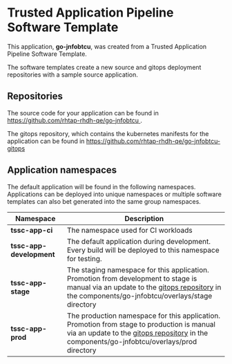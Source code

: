 # Trusted Application Pipeline Software Template

This application, **go-jnfobtcu**, was created from a Trusted Application Pipeline Software Template.

The software templates create a new source and gitops deployment repositories with a sample source application. 

## Repositories

The source code for your application can be found in [https://github.com/rhtap-rhdh-qe/go-jnfobtcu ](https://github.com/rhtap-rhdh-qe/go-jnfobtcu ).
 
The gitops repository, which contains the kubernetes manifests for the application can be found in 
[https://github.com/rhtap-rhdh-qe/go-jnfobtcu-gitops ](https://github.com/rhtap-rhdh-qe/go-jnfobtcu-gitops ) 

## Application namespaces 

The default application will be found in the following namespaces. Applications can be deployed into unique namespaces or multiple software templates can also bet generated into the same group namespaces.  

|  Namespace   |  Description   |  
| -------- | -------- |
| **tssc-app-ci** | The namespace used for CI workloads |
| **tssc-app-development** | The default application during development. Every build will be deployed to this namespace for testing. |
| **tssc-app-stage** | The staging namespace for this application. Promotion from development to stage is manual via an update to the [gitops repository](https://github.com/rhtap-rhdh-qe/go-jnfobtcu-gitops ) in the components/go-jnfobtcu/overlays/stage directory |
| **tssc-app-prod** | The production namespace for this application. Promotion from stage to production is manual via an update to the [gitops repository](https://github.com/rhtap-rhdh-qe/go-jnfobtcu-gitops ) in the components/go-jnfobtcu/overlays/prod directory |